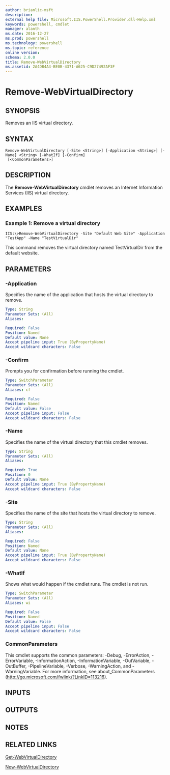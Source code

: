 ```yaml
---
author: brianlic-msft
description: 
external help file: Microsoft.IIS.PowerShell.Provider.dll-Help.xml
keywords: powershell, cmdlet
manager: alanth
ms.date: 2016-12-27
ms.prod: powershell
ms.technology: powershell
ms.topic: reference
online version: 
schema: 2.0.0
title: Remove-WebVirtualDirectory
ms.assetid: 2A4DB4A4-BE0B-4371-A625-C9D27492AF3F
---
```


# Remove-WebVirtualDirectory

## SYNOPSIS
Removes an IIS virtual directory.

## SYNTAX

```
Remove-WebVirtualDirectory [-Site <String>] [-Application <String>] [-Name] <String> [-WhatIf] [-Confirm]
 [<CommonParameters>]
```

## DESCRIPTION
The **Remove-WebVirtualDirectory** cmdlet removes an Internet Information Services (IIS) virtual directory.

## EXAMPLES

### Example 1: Remove a virtual directory
```
IIS:\>Remove-WebVirtualDirectory -Site "Default Web Site" -Application "TestApp" -Name "TestVirtualDir"
```

This command removes the virtual directory named TestVirtualDir from the default website.

## PARAMETERS

### -Application
Specifies the name of the application that hosts the virtual directory to remove.

```yaml
Type: String
Parameter Sets: (All)
Aliases: 

Required: False
Position: Named
Default value: None
Accept pipeline input: True (ByPropertyName)
Accept wildcard characters: False
```

### -Confirm
Prompts you for confirmation before running the cmdlet.

```yaml
Type: SwitchParameter
Parameter Sets: (All)
Aliases: cf

Required: False
Position: Named
Default value: False
Accept pipeline input: False
Accept wildcard characters: False
```

### -Name
Specifies the name of the virtual directory that this cmdlet removes.

```yaml
Type: String
Parameter Sets: (All)
Aliases: 

Required: True
Position: 0
Default value: None
Accept pipeline input: True (ByPropertyName)
Accept wildcard characters: False
```

### -Site
Specifies the name of the site that hosts the virtual directory to remove.

```yaml
Type: String
Parameter Sets: (All)
Aliases: 

Required: False
Position: Named
Default value: None
Accept pipeline input: True (ByPropertyName)
Accept wildcard characters: False
```

### -WhatIf
Shows what would happen if the cmdlet runs.
The cmdlet is not run.

```yaml
Type: SwitchParameter
Parameter Sets: (All)
Aliases: wi

Required: False
Position: Named
Default value: False
Accept pipeline input: False
Accept wildcard characters: False
```

### CommonParameters
This cmdlet supports the common parameters: -Debug, -ErrorAction, -ErrorVariable, -InformationAction, -InformationVariable, -OutVariable, -OutBuffer, -PipelineVariable, -Verbose, -WarningAction, and -WarningVariable. For more information, see about_CommonParameters (http://go.microsoft.com/fwlink/?LinkID=113216).

## INPUTS

## OUTPUTS

## NOTES

## RELATED LINKS

[Get-WebVirtualDirectory](./Get-WebVirtualDirectory.md)

[New-WebVirtualDirectory](./New-WebVirtualDirectory.md)

